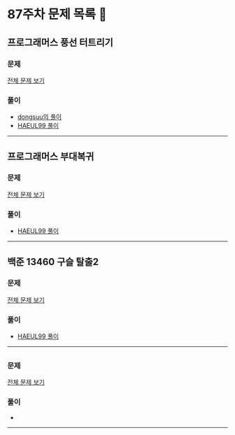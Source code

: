 # 87주차 문제 목록 📝

## 프로그래머스 풍선 터트리기
### 문제
[전체 문제 보기](https://school.programmers.co.kr/learn/courses/30/lessons/68646)    

### 풀이
- [dongsuu의 풀이](https://github.com/SolveGuys/AlgorithmStudy/blob/master/87week/dongsuu/%ED%92%8D%EC%84%A0%ED%84%B0%ED%8A%B8%EB%A6%AC%EA%B8%B0.cpp)
- [HAEUL99 풀이](https://todaywithhaeul.tistory.com/202)
___

## 프로그래머스 부대복귀
### 문제
[전체 문제 보기](https://school.programmers.co.kr/learn/courses/30/lessons/132266)

### 풀이
- [HAEUL99 풀이](https://github.com/SolveGuys/AlgorithmStudy/blob/master/87week/HAEUL99/%EB%B6%80%EB%8C%80%EB%B3%B5%EA%B7%80.cpp)
___

## 백준 13460 구슬 탈출2
### 문제
[전체 문제 보기](https://www.acmicpc.net/problem/13460)

### 풀이
- [HAEUL99 풀이](https://github.com/SolveGuys/AlgorithmStudy/blob/master/87week/HAEUL99/13460.cpp)
___

## 
### 문제
[전체 문제 보기]()

### 풀이
- 
___
